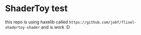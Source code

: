 # ShaderToy test
this repo is using haxelib called `https://github.com/jobf/flixel-shadertoy-shader` and is work :D
